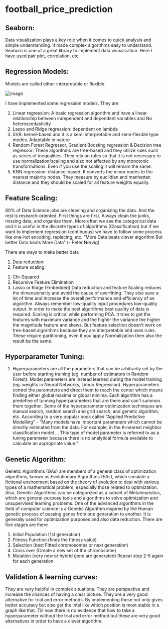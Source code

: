 # football_price_prediction


## Seaborn:
Data visualization plays a key role when it comes to quick analysis and simple understanding. It made complex algorithms easy to understand. Seaborn is one of a great library to implement data visualization. Here I have used pair plot, correlation, etc.


## Regression Models:
Models are called either interpretable or flexible. 


![image](https://user-images.githubusercontent.com/64622055/121662710-492c3700-cac3-11eb-90db-20d4397e11dd.png)
 
I have implemented some regression models. They are
1. Linear regression: A basic regression algorithm and have a linear relationship between independent and dependent variables and No heteroscedasticity
2. Lasso and Ridge regression: dependent on lambda
3. SVR: kernel-based and it is a semi interpretable and semi-flexible type modes. Adaptable in nature
4. Random Forest Regressor, Gradient Boosting regression & Decision tree regressor: These algorithms are tree-based and they utilize rules such as series of inequalities. They rely on rules so that it is not necessary to use normalization/scaling and also not affected by any monotonic transformations. Even if you use the scaling it will remain the same.
5. KNN regression: distance-based. It converts the minor nodes to the nearest majority nodes. They measure by euclidian and manhattan distance and they should be scaled for all feature weights equally.


## Feature Scaling:
80% of Data Science jobs are cleaning and organizing the data. And the rest is research-oriented. First things are first. Always clean the junks, missing data, and organize them. More often we see the categorical data and it is useful in the discrete types of algorithms (Classification) but if we want to implement regression (continuous) we have to follow some process like one-hot encoding, replacing, etc. 
“More Data beats clever algorithm But better Data beats More Data” (- Peter Norvig)
 
There are ways to make better data 
1) Data reduction:
2) Feature scaling:
1. Chi-Squared
2. Recursive Feature Elimination
3. Lasso or Ridge (Embedded)
Data reduction and feature Scaling reduces the dimensionality and avoid the cause of overfitting. They also save a lot of time and increase the overall performance and efficiency of an algorithm. Always remember low-quality input procedures low-quality output. In order to make the best algorithms best quality of data is required.
Scaling is critical while performing PCA. It tries to get the features with maximum variance and the higher the variance the higher the magnitude feature and skews. 
But feature selection doesn’t work on tree-based algorithms because they are interpretable and uses rules. These require partitioning, even if you apply Normalization then also the result be the same.        


## Hyperparameter Tuning: 
1.  Hyperparameters are all the parameters that can be arbitrarily set by the user before starting training (eg. number of estimators in Random Forest). Model parameters are instead learned during the model training (eg. weights in Neural Networks, Linear Regression).
Hyperparameters control the parameters and direct them to reach the center which means finding either global maxima or global minima. Each algorithm has a predefine of tunning hyperparameters that are there and can’t summon them together. Some of the hyperparameter optimization techniques are manual search, random search and grid search, and genetic algorithm, etc.
According to a very popular book called “Applied Predictive Modelling” - “Many models have important parameters which cannot be directly estimated from the data. For example, in the K-nearest neighbor classification model … This type of model parameter is referred to as a tuning parameter because there is no analytical formula available to calculate an appropriate value.”
 
 
 
## Genetic Algorithm: 
Genetic Algorithms (GAs) are members of a general class of optimization algorithms, known as Evolutionary Algorithms (EAs), which simulate a fictional environment based on the theory of evolution to deal with various types of a mathematical problem, especially those related to optimization. Also, Genetic Algorithms can be categorized as a subset of Metaheuristics, which are general-purpose tools and algorithms to solve optimization and unsupervised learning problems. One of the advanced algorithms in the field of computer science is a Genetic Algorithm inspired by the Human genetic process of passing genes from one generation to another. It is generally used for optimization purposes and also data reduction. There are five stages are there 
1. Initial Population (1st generation)
2. Fitness Function (finds the fitness value)
3. Selection (best Fitted chromosomes or next generation)
4. Cross over (Create a new set of the chromosome)
5. Mutation (very new or hybrid gene are generated)
Repeat step 2-5 again for each generation
 
 
 
## Validation & learning curves: 
They are very helpful in complex situations. They are perspective and increase the chances of having a clear picture. They are a very good alternative for trial and error methods. By implementing these not only gives better accuracy but also get the intel like which position is most stable in a graph like that. Till now there is no evidence that how to take a hyperparameter without the trial and error method but these are very good alternatives in order to have a clever algorithm. 
 

